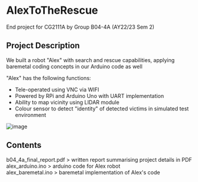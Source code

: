 # AlexToTheRescue
End project for CG2111A by Group B04-4A (AY22/23 Sem 2) 

## Project Description
We built a robot "Alex" with search and rescue capabilities, applying baremetal coding concepts in our Arduino code as well

"Alex" has the following functions:  
- Tele-operated using VNC via WIFI
- Powered by RPi and Arduino Uno with UART implementation
- Ability to map vicinity using LIDAR module
- Colour sensor to detect "identity" of detected victims in simulated test environment

![image](https://github.com/blackmirag3/AlexToTheRescue/assets/78994143/cfca0bc9-605f-4e68-94c2-db3d05ceb5ed)

## Contents
b04_4a_final_report.pdf > written report summarising project details in PDF  
alex_arduino.ino > arduino code for Alex robot  
alex_baremetal.ino > baremetal implementation of Alex's code
